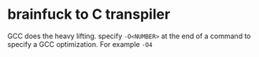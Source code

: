 # brainfuck to C transpiler

GCC does the heavy lifting. specify `-O<NUMBER>` at the end of a command to
specify a GCC optimization. For example `-O4` 
